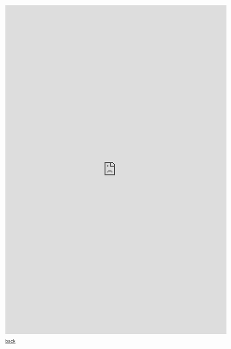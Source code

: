 


<iframe src="https://docs.google.com/forms/d/e/1FAIpQLSc5QAUczsbUuFqFCKZyUC3Y8iaiHrG5lUIzpAQb9_yza9mV0A/viewform?embedded=true" width="700" height="1040" frameborder="0" marginheight="0" marginwidth="0">Loading...</iframe>

[back](./)
